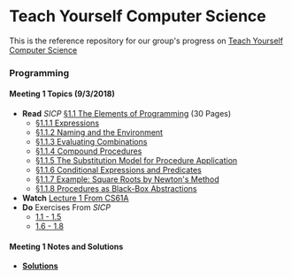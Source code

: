 # Teach Yourself Computer Science

This is the reference repository for our group's progress on [Teach Yourself Computer Science](https://teachyourselfcs.com/)

### Programming

#### Meeting 1 Topics (9/3/2018)

- **Read** _SICP_ [§1.1 The Elements of Programming](https://mitpress.mit.edu/sites/default/files/sicp/full-text/book/book-Z-H-10.html#%_sec_1.1) (30 Pages)
  - [§1.1.1 Expressions](https://mitpress.mit.edu/sites/default/files/sicp/full-text/book/book-Z-H-10.html#%_sec_1.1.1)
  - [§1.1.2 Naming and the Environment](https://mitpress.mit.edu/sites/default/files/sicp/full-text/book/book-Z-H-10.html#%_sec_1.1.2)
  - [§1.1.3 Evaluating Combinations](https://mitpress.mit.edu/sites/default/files/sicp/full-text/book/book-Z-H-10.html#%_sec_1.1.3)
  - [§1.1.4 Compound Procedures](https://mitpress.mit.edu/sites/default/files/sicp/full-text/book/book-Z-H-10.html#%_sec_1.1.4)
  - [§1.1.5 The Substitution Model for Procedure Application](https://mitpress.mit.edu/sites/default/files/sicp/full-text/book/book-Z-H-10.html#%_sec_1.1.5)
  - [§1.1.6 Conditional Expressions and Predicates](https://mitpress.mit.edu/sites/default/files/sicp/full-text/book/book-Z-H-10.html#%_sec_1.1.6)
  - [§1.1.7 Example: Square Roots by Newton's Method](https://mitpress.mit.edu/sites/default/files/sicp/full-text/book/book-Z-H-10.html#%_sec_1.1.7)
  - [§1.1.8 Procedures as Black-Box Abstractions](https://mitpress.mit.edu/sites/default/files/sicp/full-text/book/book-Z-H-10.html#%_sec_1.1.8)
- **Watch** [Lecture 1 From CS61A](https://archive.org/details/ucberkeley_webcast_l28HAzKy0N8)
- **Do** Exercises From _SICP_
  - [1.1 - 1.5](https://mitpress.mit.edu/sites/default/files/sicp/full-text/book/book-Z-H-10.html#%_sec_1.1.6)
  - [1.6 - 1.8](https://mitpress.mit.edu/sites/default/files/sicp/full-text/book/book-Z-H-10.html#%_sec_1.1.7)

#### Meeting 1 Notes and Solutions

- **[Solutions](exercises/meeting-01.scm)**
